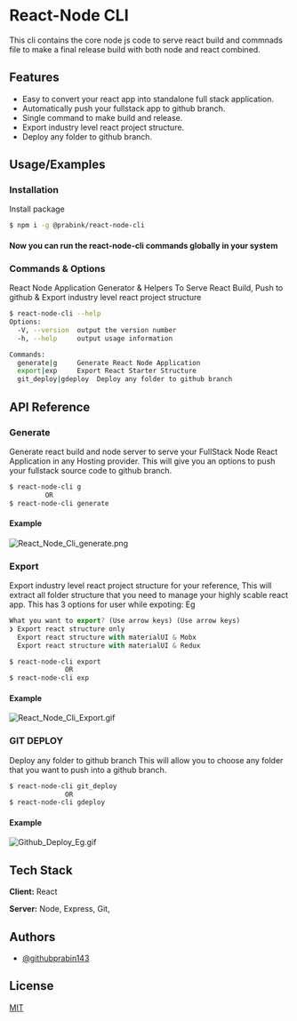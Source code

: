 
# React-Node CLI

This cli contains the core node js code to serve react build and commnads file to make a final release build with both node and react combined.


## Features

- Easy to convert your react app into  standalone full stack application.
- Automatically push your fullstack app to github branch.
- Single command to make build and release.
- Export industry level react project structure.
- Deploy any folder to github branch.

  
## Usage/Examples

### Installation

Install package

```sh
$ npm i -g @prabink/react-node-cli 
```

#### Now you can run the react-node-cli commands globally in your system

### Commands & Options

React Node Application Generator & Helpers To Serve React Build, Push to github & Export industry level react project structure 
```sh
$ react-node-cli --help
Options:
  -V, --version  output the version number
  -h, --help     output usage information

Commands:
  generate|g     Generate React Node Application
  export|exp     Export React Starter Structure
  git_deploy|gdeploy  Deploy any folder to github branch

```
## API Reference

### Generate
Generate react build and node server to serve your FullStack Node React Application 
in any Hosting provider. This will give you an options to push your fullstack source code 
to github branch.
```sh
$ react-node-cli g
         OR
$ react-node-cli generate
```
#### Example
<img src="https://drive.google.com/uc?export=download&id=12Tx53Sv1MeeuZZIsJbbsYQoMMJpxWy_2" alt="React_Node_Cli_generate.png"/>

### Export
Export industry level react project structure for your reference, 
This will extract all folder structure that you need to manage your highly scable react app.
This has 3 options for user while expoting: Eg
```js
What you want to export? (Use arrow keys) (Use arrow keys)
❯ Export react structure only 
  Export react structure with materialUI & Mobx 
  Export react structure with materialUI & Redux 
```


```sh
$ react-node-cli export
              OR
$ react-node-cli exp
```
#### Example
<img src="https://drive.google.com/uc?export=download&id=1vxfk3v7qOdcW_-TZ0rZZZZSqh00eclqf" alt="React_Node_Cli_Export.gif"/>

### GIT DEPLOY
Deploy any folder to github branch 
This will allow you to choose any folder that you want to push into a github branch. 

```sh
$ react-node-cli git_deploy
              OR
$ react-node-cli gdeploy
```
#### Example
<img src="https://drive.google.com/uc?export=download&id=1rc1lRAW77dM4NnMcLa-CUqPiiUwhiMSI" alt="Github_Deploy_Eg.gif"/>

## Tech Stack

**Client:** React

**Server:** Node, Express, Git,
## Authors

- [@githubprabin143](https://github.com/githubprabin143/react-node-cli)

  
## License

[MIT](https://choosealicense.com/licenses/mit/)

  
